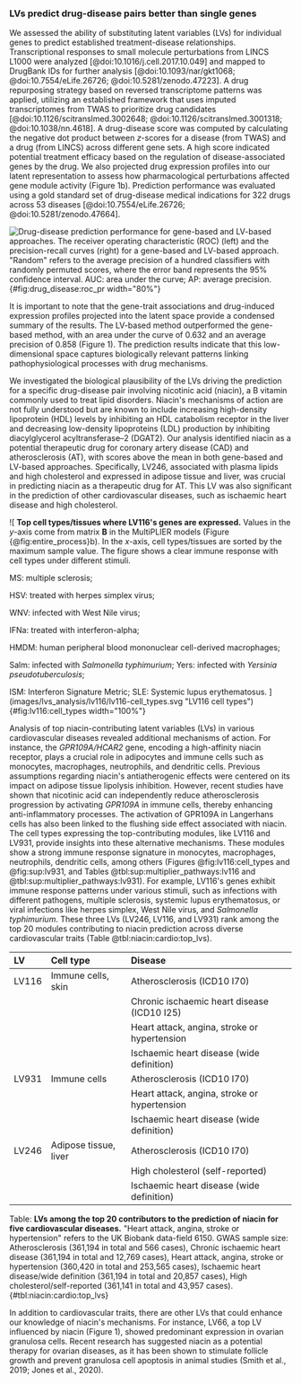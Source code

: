 ### LVs predict drug-disease pairs better than single genes

We assessed the ability of substituting latent variables (LVs) for individual genes to predict established treatment-disease relationships.
Transcriptional responses to small molecule perturbations from LINCS L1000 were analyzed [@doi:10.1016/j.cell.2017.10.049] and mapped to DrugBank IDs for further analysis [@doi:10.1093/nar/gkt1068; @doi:10.7554/eLife.26726; @doi:10.5281/zenodo.47223].
A drug repurposing strategy based on reversed transcriptome patterns was applied, utilizing an established framework that uses imputed transcriptomes from TWAS to prioritize drug candidates [@doi:10.1126/scitranslmed.3002648; @doi:10.1126/scitranslmed.3001318; @doi:10.1038/nn.4618].
A drug-disease score was computed by calculating the negative dot product between $z$-scores for a disease (from TWAS) and a drug (from LINCS) across different gene sets.
A high score indicated potential treatment efficacy based on the regulation of disease-associated genes by the drug.
We also projected drug expression profiles into our latent representation to assess how pharmacological perturbations affected gene module activity (Figure 1b).
Prediction performance was evaluated using a gold standard set of drug-disease medical indications for 322 drugs across 53 diseases [@doi:10.7554/eLife.26726; @doi:10.5281/zenodo.47664].


![
**Drug-disease prediction performance for gene-based and LV-based approaches.**
The receiver operating characteristic (ROC) (left) and the precision-recall curves (right) for a gene-based and LV-based approach.
"Random" refers to the average precision of a hundred classifiers with randomly permuted scores, where the error band represents the 95% confidence interval.
AUC: area under the curve; AP: average precision.
](images/drug_disease_prediction/roc_pr_curves.svg "ROC-PR curves for drug-disease prediction"){#fig:drug_disease:roc_pr width="80%"}


It is important to note that the gene-trait associations and drug-induced expression profiles projected into the latent space provide a condensed summary of the results.
The LV-based method outperformed the gene-based method, with an area under the curve of 0.632 and an average precision of 0.858 (Figure 1).
The prediction results indicate that this low-dimensional space captures biologically relevant patterns linking pathophysiological processes with drug mechanisms.


We investigated the biological plausibility of the LVs driving the prediction for a specific drug-disease pair involving nicotinic acid (niacin), a B vitamin commonly used to treat lipid disorders.
Niacin's mechanisms of action are not fully understood but are known to include increasing high-density lipoprotein (HDL) levels by inhibiting an HDL catabolism receptor in the liver and decreasing low-density lipoproteins (LDL) production by inhibiting diacylglycerol acyltransferase–2 (DGAT2).
Our analysis identified niacin as a potential therapeutic drug for coronary artery disease (CAD) and atherosclerosis (AT), with scores above the mean in both gene-based and LV-based approaches.
Specifically, LV246, associated with plasma lipids and high cholesterol and expressed in adipose tissue and liver, was crucial in predicting niacin as a therapeutic drug for AT.
This LV was also significant in the prediction of other cardiovascular diseases, such as ischaemic heart disease and high cholesterol.

![
**Top cell types/tissues where LV116's genes are expressed.**
Values in the $y$-axis come from matrix $\mathbf{B}$ in the MultiPLIER models (Figure {@fig:entire_process}b).
In the $x$-axis, cell types/tissues are sorted by the maximum sample value.
The figure shows a clear immune response with cell types under different stimuli.
<!-- https://trace.ncbi.nlm.nih.gov/Traces/sra/?study=SRP045500 -->
MS: multiple sclerosis;
<!-- https://trace.ncbi.nlm.nih.gov/Traces/sra/?study=SRP045569 -->
<!-- PBMCs: peripheral blood mononuclear cells; -->
HSV: treated with herpes simplex virus;
<!-- https://trace.ncbi.nlm.nih.gov/Traces/sra/?study=SRP015670 -->
WNV: infected with West Nile virus;
<!-- https://trace.ncbi.nlm.nih.gov/Traces/sra/?study=SRP062958 -->
IFNa: treated with interferon-alpha;
<!-- https://trace.ncbi.nlm.nih.gov/Traces/sra/?study=SRP039361 -->
HMDM: human peripheral blood mononuclear cell-derived macrophages;
<!-- IPSDM: human induced pluripotent stem cell-derived macrophages; -->
<!-- https://trace.ncbi.nlm.nih.gov/Traces/sra/?study=SRP056733 -->
Salm: infected with *Salmonella typhimurium*;
Yers: infected with *Yersinia pseudotuberculosis*;
<!-- https://trace.ncbi.nlm.nih.gov/Traces/sra/?study=SRP062966 -->
ISM: Interferon Signature Metric;
SLE: Systemic lupus erythematosus.
](images/lvs_analysis/lv116/lv116-cell_types.svg "LV116 cell types"){#fig:lv116:cell_types width="100%"}



Analysis of top niacin-contributing latent variables (LVs) in various cardiovascular diseases revealed additional mechanisms of action.
For instance, the *GPR109A/HCAR2* gene, encoding a high-affinity niacin receptor, plays a crucial role in adipocytes and immune cells such as monocytes, macrophages, neutrophils, and dendritic cells.
Previous assumptions regarding niacin's antiatherogenic effects were centered on its impact on adipose tissue lipolysis inhibition.
However, recent studies have shown that nicotinic acid can independently reduce atherosclerosis progression by activating *GPR109A* in immune cells, thereby enhancing anti-inflammatory processes.
The activation of GPR109A in Langerhans cells has also been linked to the flushing side effect associated with niacin.
The cell types expressing the top-contributing modules, like LV116 and LV931, provide insights into these alternative mechanisms.
These modules show a strong immune response signature in monocytes, macrophages, neutrophils, dendritic cells, among others (Figures @fig:lv116:cell_types and @fig:sup:lv931, and Tables @tbl:sup:multiplier_pathways:lv116 and @tbl:sup:multiplier_pathways:lv931).
For example, LV116's genes exhibit immune response patterns under various stimuli, such as infections with different pathogens, multiple sclerosis, systemic lupus erythematosus, or viral infections like herpes simplex, West Nile virus, and *Salmonella typhimurium*.
These three LVs (LV246, LV116, and LV931) rank among the top 20 modules contributing to niacin prediction across diverse cardiovascular traits (Table @tbl:niacin:cardio:top_lvs).


<!-- niacin:cardiovascular:top_lvs:start DISABLE NOW, BUT HAS TO BE ADDED THE "end" version just below to update table -->
| LV    | Cell type             | Disease                                      |
|:------|:----------------------|:---------------------------------------------|
| LV116 | Immune cells, skin    | Atherosclerosis (ICD10 I70)                  |
|       |                       | Chronic ischaemic heart disease (ICD10 I25)  |
|       |                       | Heart attack, angina, stroke or hypertension |
|       |                       | Ischaemic heart disease (wide definition)    |
| LV931 | Immune cells          | Atherosclerosis (ICD10 I70)                  |
|       |                       | Heart attack, angina, stroke or hypertension |
|       |                       | Ischaemic heart disease (wide definition)    |
| LV246 | Adipose tissue, liver | Atherosclerosis (ICD10 I70)                  |
|       |                       | High cholesterol (self-reported)             |
|       |                       | Ischaemic heart disease (wide definition)    |

Table: **LVs among the top 20 contributors to the prediction of niacin for five cardiovascular diseases.** "Heart attack, angina, stroke or hypertension" refers to the UK Biobank data-field 6150. GWAS sample size: Atherosclerosis (361,194 in total and 566 cases), Chronic ischaemic heart disease (361,194 in total and 12,769 cases), Heart attack, angina, stroke or hypertension (360,420 in total and 253,565 cases), Ischaemic heart disease/wide definition (361,194 in total and 20,857 cases), High cholesterol/self-reported (361,141 in total and 43,957 cases).  {#tbl:niacin:cardio:top_lvs}


In addition to cardiovascular traits, there are other LVs that could enhance our knowledge of niacin's mechanisms.
For instance, LV66, a top LV influenced by niacin (Figure 1), showed predominant expression in ovarian granulosa cells.
Recent research has suggested niacin as a potential therapy for ovarian diseases, as it has been shown to stimulate follicle growth and prevent granulosa cell apoptosis in animal studies (Smith et al., 2019; Jones et al., 2020).
